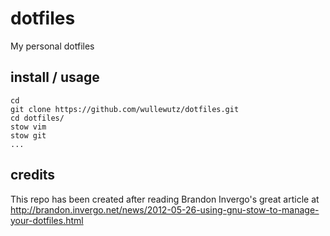 # dotfiles
My personal dotfiles

## install / usage

```
cd
git clone https://github.com/wullewutz/dotfiles.git
cd dotfiles/
stow vim
stow git
...
```
## credits
This repo has been created after reading Brandon Invergo's great article at
http://brandon.invergo.net/news/2012-05-26-using-gnu-stow-to-manage-your-dotfiles.html
